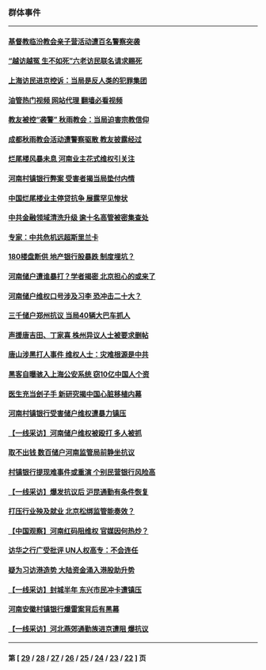 ### 群体事件
---
#### [基督教临汾教会亲子营活动遭百名警察突袭](../../pages/ncid279/n13806527.md?08210445) 
#### [“越访越冤 生不如死”六老访民联名请求赐死](../../pages/ncid279/n13805907.md?08210445) 
#### [上海访民进京控诉：当局是反人类的犯罪集团](../../pages/ncid279/n13803858.md?08210445) 
#### [油管热门视频 网站代理 翻墙必看视频](http://209.222.30.114:81/youtube.html?08210445)
#### [教友被控“袭警” 秋雨教会：当局迫害宗教信仰](../../pages/ncid279/n13803563.md?08210445) 
#### [成都秋雨教会活动遭警察驱散 教友披露经过](../../pages/ncid279/n13802541.md?08210445) 
#### [烂尾楼风暴未息 河南业主花式维权引关注](../../pages/ncid279/n13794519.md?08210445) 
#### [河南村镇银行弊案 受害者揭当局垫付内情](../../pages/ncid279/n13791990.md?08210445) 
#### [中国烂尾楼业主停贷抗争 展露罕见惨状](../../pages/ncid279/n13787794.md?08210445) 
#### [中共金融领域清洗升级 逾十名高管被密集查处](../../pages/ncid279/n13782694.md?08210445) 
#### [专家：中共危机远超斯里兰卡](../../pages/ncid279/n13782248.md?08210445) 
#### [180楼盘断供 地产银行股暴跌 制度埋坑？](../../pages/ncid279/n13780778.md?08210445) 
#### [河南储户遭谁暴打？学者揭密 北京担心的或来了](../../pages/ncid279/n13779407.md?08210445) 
#### [河南储户维权口号涉及习李 恐冲击二十大？](../../pages/ncid279/n13778148.md?08210445) 
#### [三千储户郑州抗议 当局40辆大巴车抓人](../../pages/ncid279/n13777593.md?08210445) 
#### [声援唐吉田、丁家喜 株州异议人士被要求删帖](../../pages/ncid279/n13775534.md?08210445) 
#### [唐山涉黑打人事件 维权人士：灾难根源是中共](../../pages/ncid279/n13773534.md?08210445) 
#### [黑客自曝骇入上海公安系统 窃10亿中国人个资](../../pages/ncid279/n13773395.md?08210445) 
#### [医生充当刽子手 新研究揭中国心脏移植内幕](../../pages/ncid279/n13772291.md?08210445) 
#### [河南村镇银行受害储户维权遭暴力镇压](../../pages/ncid279/n13770841.md?08210445) 
#### [【一线采访】河南储户维权被殴打 多人被抓](../../pages/ncid279/n13768629.md?08210445) 
#### [取不出钱 数百储户河南监管局前静坐抗议](../../pages/ncid279/n13767198.md?08210445) 
#### [村镇银行提现难事件或重演 个别民营银行风险高](../../pages/ncid279/n13764495.md?08210445) 
#### [【一线采访】爆发抗议后 沪昆通勤有条件恢复](../../pages/ncid279/n13763504.md?08210445) 
#### [打压行业殃及就业 北京松绑监管能奏效？](../../pages/ncid279/n13761130.md?08210445) 
#### [【中国观察】河南红码阻维权 官媒因何热炒？](../../pages/ncid279/n13760146.md?08210445) 
#### [访华之行广受批评 UN人权高专：不会连任](../../pages/ncid279/n13758655.md?08210445) 
#### [疑为习访港造势 大陆资金涌入港股助升势](../../pages/ncid279/n13756127.md?08210445) 
#### [【一线采访】封城半年 东兴市民冲卡遭镇压](../../pages/ncid279/n13754277.md?08210445) 
#### [河南安徽村镇银行爆雷案背后有黑幕](../../pages/ncid279/n13754230.md?08210445) 
#### [【一线采访】河北燕郊通勤族进京遭阻 爆抗议](../../pages/ncid279/n13749999.md?08210445) 

---
#### 第 [ [29](./29.md?08210445) / [28](./28.md?08210445) / [27](./27.md?08210445) / [26](./26.md?08210445) / [25](./25.md?08210445) / [24](./24.md?08210445) / [23](./23.md?08210445) / [22](./22.md?08210445) ] 页
